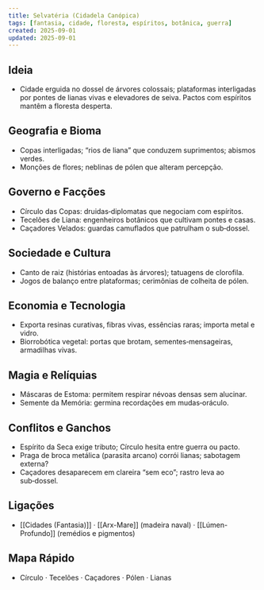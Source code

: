 ```yaml
---
title: Selvatéria (Cidadela Canópica)
tags: [fantasia, cidade, floresta, espíritos, botânica, guerra]
created: 2025-09-01
updated: 2025-09-01
---
```


## Ideia
- Cidade erguida no dossel de árvores colossais; plataformas interligadas por pontes de lianas vivas e elevadores de seiva. Pactos com espíritos mantêm a floresta desperta.

## Geografia e Bioma
- Copas interligadas; “rios de liana” que conduzem suprimentos; abismos verdes.
- Monções de flores; neblinas de pólen que alteram percepção.

## Governo e Facções
- Círculo das Copas: druidas‑diplomatas que negociam com espíritos.
- Tecelões de Liana: engenheiros botânicos que cultivam pontes e casas.
- Caçadores Velados: guardas camuflados que patrulham o sub‑dossel.

## Sociedade e Cultura
- Canto de raiz (histórias entoadas às árvores); tatuagens de clorofila.
- Jogos de balanço entre plataformas; cerimônias de colheita de pólen.

## Economia e Tecnologia
- Exporta resinas curativas, fibras vivas, essências raras; importa metal e vidro.
- Biorrobótica vegetal: portas que brotam, sementes‑mensageiras, armadilhas vivas.

## Magia e Relíquias
- Máscaras de Estoma: permitem respirar névoas densas sem alucinar.
- Semente da Memória: germina recordações em mudas‑oráculo.

## Conflitos e Ganchos
- Espírito da Seca exige tributo; Círculo hesita entre guerra ou pacto.
- Praga de broca metálica (parasita arcano) corrói lianas; sabotagem externa?
- Caçadores desaparecem em clareira “sem eco”; rastro leva ao sub‑dossel.

## Ligações
- [[Cidades (Fantasia)]] · [[Arx-Mare]] (madeira naval) · [[Lúmen-Profundo]] (remédios e pigmentos)

## Mapa Rápido
- Círculo · Tecelões · Caçadores · Pólen · Lianas

